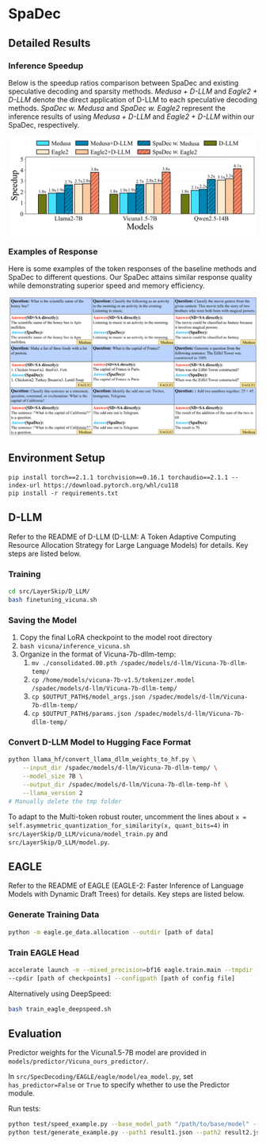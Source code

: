# SpaDec

## Detailed Results

### Inference Speedup

Below is the speedup ratios comparison between SpaDec and existing speculative decoding and sparsity methods.
*Medusa + D-LLM* and *Eagle2 + D-LLM* denote the direct application of D-LLM to each speculative decoding methods. *SpaDec w. Medusa* and *SpaDec w. Eagle2* represent the inference results of using *Medusa + D-LLM* and *Eagle2 + D-LLM* within our SpaDec, respectively.

<p align="center">
  <img src="./figs/SpeedResult.jpg" alt="benchmark" width="790">
</p>

### Examples of Response

Here is some examples of the token responses of the baseline methods and SpaDec to different questions. Our SpaDec attains similar response quality while demonstrating superior speed and memory efficiency.

<p align="center">
  <img src="./figs/TokenCase.jpg" alt="benchmark" width="790">
</p>

## Environment Setup

```shell
pip install torch==2.1.1 torchvision==0.16.1 torchaudio==2.1.1 --index-url https://download.pytorch.org/whl/cu118
pip install -r requirements.txt
```

## D-LLM

Refer to the README of D-LLM (D-LLM: A Token Adaptive Computing Resource Allocation Strategy for Large Language Models) for details. Key steps are listed below.

### Training

```bash
cd src/LayerSkip/D_LLM/
bash finetuning_vicuna.sh
```

### Saving the Model

1. Copy the final LoRA checkpoint to the model root directory
2. `bash vicuna/inference_vicuna.sh`
3. Organize in the format of Vicuna-7b-dllm-temp:
   1. `mv ./consolidated.00.pth /spadec/models/d-llm/Vicuna-7b-dllm-temp/`
   2. `cp /home/models/vicuna-7b-v1.5/tokenizer.model /spadec/models/d-llm/Vicuna-7b-dllm-temp/`
   3. `cp $OUTPUT_PATH$/model_args.json /spadec/models/d-llm/Vicuna-7b-dllm-temp/`
   4. `cp $OUTPUT_PATH$/params.json /spadec/models/d-llm/Vicuna-7b-dllm-temp/`

### Convert D-LLM Model to Hugging Face Format

```bash
python llama_hf/convert_llama_dllm_weights_to_hf.py \
    --input_dir /spadec/models/d-llm/Vicuna-7b-dllm-temp/ \
    --model_size 7B \
    --output_dir /spadec/models/d-llm/Vicuna-7b-dllm-temp-hf \
    --llama_version 2
# Manually delete the tmp folder
```

To adapt to the Multi-token robust router, uncomment the lines about `x = self.asymmetric_quantization_for_similarity(x, quant_bits=4)` in `src/LayerSkip/D_LLM/vicuna/model_train.py` and `src/LayerSkip/D_LLM/model.py`.

## EAGLE

Refer to the README of EAGLE (EAGLE-2: Faster Inference of Language Models with Dynamic Draft Trees) for details. Key steps are listed below.

### Generate Training Data

```bash
python -m eagle.ge_data.allocation --outdir [path of data]
```

### Train EAGLE Head

```bash
accelerate launch -m --mixed_precision=bf16 eagle.train.main --tmpdir [path of data]\
--cpdir [path of checkpoints] --configpath [path of config file]
```

Alternatively using DeepSpeed:

```bash
bash train_eagle_deepspeed.sh
```

## Evaluation

Predictor weights for the Vicuna1.5-7B model are provided in `models/predictor/Vicuna_ours_predictor/`.

In `src/SpecDecoding/EAGLE/eagle/model/ea_model.py`, set `has_predictor=False` or `True` to specify whether to use the Predictor module.

Run tests:

```bash
python test/speed_example.py --base_model_path "/path/to/base/model" --ea_model_path "/path/to/ea/model" --save_path "/path/to/save/result.json"
python test/generate_example.py --path1 result1.json --path2 result2.json
```
